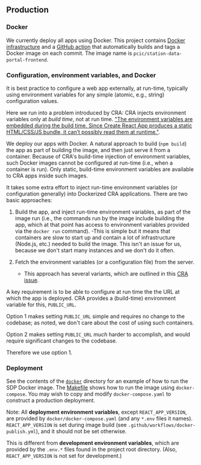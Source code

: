 ## Production

### Docker

We currently deploy all apps using Docker. 
This project contains [Docker infrastructure](docker) and a 
[GitHub action](.github/workflows/docker-publish.yml) that automatically 
builds and tags a Docker image on each commit. The image name is
`pcic/station-data-portal-frontend`.

### Configuration, environment variables, and Docker

It is best practice to configure a web app externally, at run-time, 
typically using environment variables for any simple (atomic, e.g., 
string) configuration values.

Here we run into a problem introduced by CRA:
CRA injects environment variables only at _build time_, not at run time.
["The environment variables are embedded during the build time. Since Create React App produces a static
HTML/CSS/JS bundle, it can’t possibly read them at runtime."](https://facebook.github.io/create-react-app/docs/adding-custom-environment-variables).

We deploy our apps with Docker. A natural approach to build (`npm build`) 
the app as part of building the image, and then just serve it from a 
container. Because of CRA's build-time injection of environment 
variables, such Docker images cannot be configured at run-time (i.e.,
when a container is run). Only static, build-time environment variables 
are available to CRA apps inside such images.

It takes some extra effort to inject run-time environment variables (or 
configuration generally) into Dockerized CRA applications. There are 
two basic approaches:

1. Build the app, and inject run-time environment variables, as part of 
   the image run (i.e., the commands run by the image include building 
   the app, which at that point has access to environment variables 
   provided via the `docker run` command).
   -This is simple but it means that containers are slow to start up 
   and contain a lot of infrastructure (Node.js, etc.) needed to build 
   the image. This isn't an issue for us, because we don't start many 
   instances and we don't do it often.

2. Fetch the environment variables (or a configuration file) from the server.
    - This approach has several variants, which are outlined in this
      [CRA issue](https://github.com/facebook/create-react-app/issues/2353).

A key requirement is to be able to configure at run time the the URL at 
which the app is deployed. CRA provides a (build-time) environment 
variable for this, `PUBLIC_URL`.

Option 1 makes setting `PUBLIC_URL` simple and requires no change to the codebase;
as noted, we don't care about the cost of using such containers.

Option 2 makes setting `PUBLIC_URL` _much_ harder to accomplish, and
would require significant changes to the codebase.

Therefore we use option 1.

### Deployment

See the contents of the [`docker`](docker) directory for an example of how
to run the SDP Docker image. The [Makefile](Makefile) shows how to run the
image using `docker-compose`. You may wish to copy and modify
`docker-compose.yaml` to construct a production deployment.

Note: All **deployment environment variables**, except `REACT_APP_VERSION`,
are provided by `docker/docker-compose.yaml` (and any `*.env` files it 
names). `REACT_APP_VERSION` is set during image build (see 
`.github/workflows/docker-publish.yml`), and it should not be set 
otherwise.

This is different from **development environment variables**, which are 
provided by the `.env.*` files found in the project root directory.
(Also, `REACT_APP_VERSION` is not set for development.)
